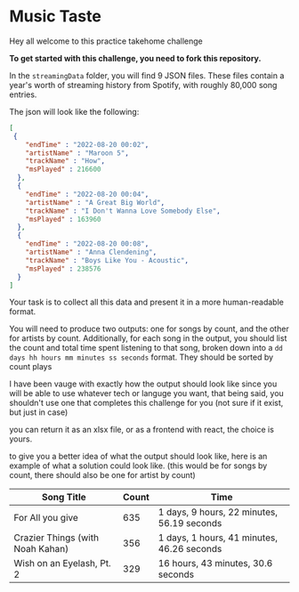 # Music Taste

Hey all welcome to this practice takehome challenge

**To get started with this challenge, you need to fork this repository.**

In the `streamingData` folder, you will find 9 JSON files. These files contain a year's worth of streaming history from Spotify, with roughly 80,000 song entries.

The json will look like the following:
```json
[
 {
    "endTime" : "2022-08-20 00:02",
    "artistName" : "Maroon 5",
    "trackName" : "How",
    "msPlayed" : 216600
  },
  {
    "endTime" : "2022-08-20 00:04",
    "artistName" : "A Great Big World",
    "trackName" : "I Don't Wanna Love Somebody Else",
    "msPlayed" : 163960
  },
  {
    "endTime" : "2022-08-20 00:08",
    "artistName" : "Anna Clendening",
    "trackName" : "Boys Like You - Acoustic",
    "msPlayed" : 238576
  }
]
```
Your task is to collect all this data and present it in a more human-readable format.

You will need to produce two outputs: one for songs by count, and the other for artists by count. Additionally, for each song in the output, you should list the count and total time spent listening to that song, broken down into a `dd days hh hours mm minutes ss seconds` format. They should be sorted by count plays

I have been vauge with exactly how the output should look like since you will be able to use whatever tech or languge you want, that being said, you shouldn't use one that completes this challenge for you (not sure if it exist, but just in case)

you can return it as an xlsx file, or as a frontend with react, the choice is yours.

to give you a better idea of what the output should look like, here is an example of what a solution could look like. (this would be for songs by count, there should also be one for artist by count)

| Song Title                       | Count | Time                                       |
|----------------------------------|-------|--------------------------------------------|
| For All you give                 | 635   | 1 days, 9 hours, 22 minutes, 56.19 seconds |
| Crazier Things (with Noah Kahan) | 356   | 1 days, 1 hours, 41 minutes, 46.26 seconds |
| Wish on an Eyelash, Pt. 2        | 329   | 16 hours, 43 minutes, 30.6 seconds         |
